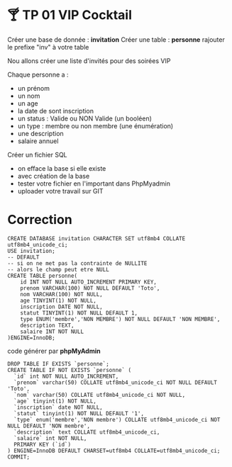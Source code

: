 # :cocktail: TP 01 VIP Cocktail
Créer une base de donnée : **invitation**
Créer une table : **personne**
rajouter le prefixe "inv" à votre table

Nou allons créer une liste d'invités pour des soirées VIP

Chaque personne a :
  
- un prénom
- un nom  
- un age  
- la date de sont inscription
- un status : Valide ou NON Valide (un booléen)
- un type : membre ou non membre (une énumération)
- une description
- salaire annuel

Créer un fichier SQL
- on efface la base si elle existe
- avec création de la base
- tester votre fichier en l'important dans PhpMyadmin
- uploader votre travail sur GIT

# Correction
```mysql
CREATE DATABASE invitation CHARACTER SET utf8mb4 COLLATE utf8mb4_unicode_ci;
USE invitation;
-- DEFAULT
-- si on ne met pas la contrainte de NULLITE
-- alors le champ peut etre NULL
CREATE TABLE personne(
    id INT NOT NULL AUTO_INCREMENT PRIMARY KEY,
    prenom VARCHAR(100) NOT NULL DEFAULT 'Toto', 
    nom VARCHAR(100) NOT NULL, 
    age TINYINT(1) NOT NULL,
    inscription DATE NOT NULL,
    statut TINYINT(1) NOT NULL DEFAULT 1,
    type ENUM('membre','NON MEMBRE') NOT NULL DEFAULT 'NON MEMBRE',
    description TEXT,
    salaire INT NOT NULL
)ENGINE=InnoDB;
```
code générer par **phpMyAdmin**
```mysql
DROP TABLE IF EXISTS `personne`;
CREATE TABLE IF NOT EXISTS `personne` (
  `id` int NOT NULL AUTO_INCREMENT,
  `prenom` varchar(50) COLLATE utf8mb4_unicode_ci NOT NULL DEFAULT 'Toto',
  `nom` varchar(50) COLLATE utf8mb4_unicode_ci NOT NULL,
  `age` tinyint(1) NOT NULL,
  `inscription` date NOT NULL,
  `statut` tinyint(1) NOT NULL DEFAULT '1',
  `type` enum('membre','NON membre') COLLATE utf8mb4_unicode_ci NOT NULL DEFAULT 'NON membre',
  `description` text COLLATE utf8mb4_unicode_ci,
  `salaire` int NOT NULL,
  PRIMARY KEY (`id`)
) ENGINE=InnoDB DEFAULT CHARSET=utf8mb4 COLLATE=utf8mb4_unicode_ci;
COMMIT;
```

